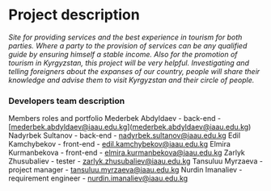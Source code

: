 # Project description

_Site for providing services and the best experience in tourism for both parties._
_Where a party to the provision of services can be any qualified guide by ensuring himself_
_a stable income. Also for the promotion of tourism in Kyrgyzstan, this project will be very helpful._
_Investigating and telling foreigners about the expanses of our country, people will share their_
_knowledge and advise them to visit Kyrgyzstan and their circle of people._

### Developers team description

Members roles and portfolio
Mederbek Abdyldaev - back-end - [[mederbek.abdyldaev@iaau.edu.kg]](mederbek.abdyldaev@iaau.edu.kg])(mederbek.abdyldaev@iaau.edu.kg)
Nadyrbek Sultanov - back-end - [nadyrbek.sultanov@iaau.edu.kg](nadyrbek.sultanov@iaau.edu.kg)
Edil Kamchybekov - front-end - [edil.kamchybekov@iaau.edu.kg](edil.kamchybekov@iaau.edu.kg)
Elmira Kurmanbekova - front-end - [elmira.kurmanbekova@iaau.edu.kg](elmira.kurmanbekova@iaau.edu.kg)
Zarlyk Zhusubaliev - tester - [zarlyk.zhusubaliev@iaau.edu.kg](zarlyk.zhusubaliev@iaau.edu.kg)
Tansuluu Myrzaeva - project manager - [tansuluu.myrzaeva@iaau.edu.kg](tansuluu.myrzaeva@iaau.edu.kg)
Nurdin Imanaliev - requirement engineer - nurdin.imanaliev@iaau.edu.kg
